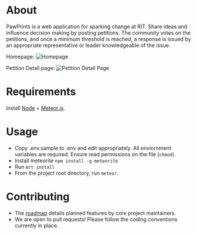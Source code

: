 About
=========

PawPrints is a web application for sparking change at RIT. Share ideas and influence decision making by posting petitions. The community votes on the petitions, and once a minimum threshold is reached, a response is issued by an appropriate representative or leader knowledgeable of the issue.

Homepage:
![Homepage](../screenshots/screenshots/homepage.png?raw=true "Home Page")

Petition Detail page:
![Petition Detail Page](../screenshots/screenshots/petition_detail_page_with_response.png?raw=true "Petition Detail Page")


Requirements
============

Install [Node] +  [Meteor.js].

Usage
=====

- Copy .env.sample to .env and edit appropriately. All enviornment variables are required. Ensure read permissions on the file (```chmod```).
- Install meteorite ```npm install -g meteorite```
- Run ```mrt install```
- From the project root directory, run ```meteor```.


Contributing
============

- The [roadmap] details planned features by core project maintainers.
- We are open to pull requests! Please follow the coding conventions currently in place.


[Node]:http://nodejs.org/
[Meteor.js]:https://www.meteor.com/
[roadmap]:https://trello.com/b/b6Kyx395/petition-roadmap
